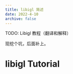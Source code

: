 ```yaml
---
title: libigl 简述
date: 2022-4-10
archive: false
---
```


TODO: Libigl 教程（翻译和解释）

现挖个坑，后面补上。
<!-- more -->

# libigl Tutorial

